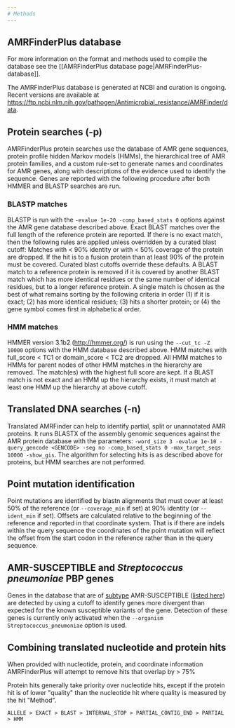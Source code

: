 ```yaml
---
# Methods
---
```


## AMRFinderPlus database

For more information on the format and methods used to compile the database see
the [[AMRFinderPlus database page|AMRFinderPlus-database]].

The AMRFinderPlus database is generated at NCBI and curation is ongoing. Recent
versions are available at
https://ftp.ncbi.nlm.nih.gov/pathogen/Antimicrobial_resistance/AMRFinder/data.

## Protein searches (-p)

AMRFinderPlus protein searches use the database of AMR gene sequences, protein
profile hidden Markov models (HMMs), the hierarchical tree of AMR protein
families, and a custom rule-set to generate names and coordinates for AMR
genes, along with descriptions of the evidence used to identify the sequence.
Genes are reported with the following procedure after both HMMER and BLASTP
searches are run.

### BLASTP matches

BLASTP is run with the `-evalue 1e-20 -comp_based_stats 0` 
options against the AMR gene database described above.  Exact BLAST matches
over the full length of the reference protein are reported. If there is no
exact match, then the following rules are applied unless overridden by
a curated blast cutoff: Matches with < 90% identity or with < 50% coverage of
the protein are dropped. If the hit is to a fusion protein than at least 90% of
the protein must be covered. Curated blast cutoffs override these defaults.
A BLAST match to a reference protein is removed if it is covered by another
BLAST match which has more identical residues or the same number of identical
residues, but to a longer reference protein. A single match is chosen as the
best of what remains sorting by the following criteria in order (1) if it is
exact; (2) has more identical residues; (3) hits a shorter protein; or (4) the
gene symbol comes first in alphabetical order.

### HMM matches

HMMER version 3.1b2 (http://hmmer.org/) is run using the `--cut_tc -Z 10000`
options with the HMM database described above. HMM matches with full_score
< TC1 or domain_score < TC2 are dropped. All HMM matches to HMMs for parent
nodes of other HMM matches in the hierarchy are removed. The match(es) with the
highest full score are kept. If a BLAST match is not exact and an HMM up the 
hierarchy exists, it must match at least one HMM up the hierarchy at above cutoff.

## Translated DNA searches (-n)

Translated AMRFinder can help to identify partial, split or unannotated AMR proteins. It runs BLASTX of the assembly genomic sequences against the AMR protein database with the parameters: `-word_size 3 -evalue 1e-10 -query_gencode <GENCODE> -seg no -comp_based_stats 0 -max_target_seqs 10000 -show_gis`. The algorithm for selecting hits is as described above for proteins, but HMM searches are not performed.

## Point mutation identification

Point mutations are identified by blastn alignments that must cover at least 50%
of the reference (or `--coverage_min` if set) at 90% identity (or `--ident_min`
if set). Offsets are calculated relative to the beginning of the reference and
reported in that coordinate system. That is if there are indels within the
query sequence the coordinates of the point mutation will reflect the offset
from the start codon in the reference rather than in the query sequence.

## AMR-SUSCEPTIBLE and _Streptococcus pneumoniae_ PBP genes

Genes in the database that are of [subtype](Interpreting-results#a-note-about-subtype-amr-susceptible-and-streptococcus-pneumoniae) AMR-SUSCEPTIBLE ([listed here](https://www.ncbi.nlm.nih.gov/pathogens/refgene/#subtype:(%22AMR-SUSCEPTIBLE%22))) are detected by using a cutoff to identify genes more divergent than expected for the known susceptible variants of the gene. Detection of these genes is currently only activated when the `--organism Streptococcus_pneumoniae` option is used. 

## Combining translated nucleotide and protein hits

When provided with nucleotide, protein, and coordinate information
AMRFinderPlus will attempt to remove hits that overlap by > 75%

Protein hits generally take priority over nucleotide hits, except if the protein hit is of lower "quality" than the nucleotide hit where quality is measured by the hit "Method". 

    ALLELE > EXACT > BLAST > INTERNAL_STOP > PARTIAL_CONTIG_END > PARTIAL > HMM



